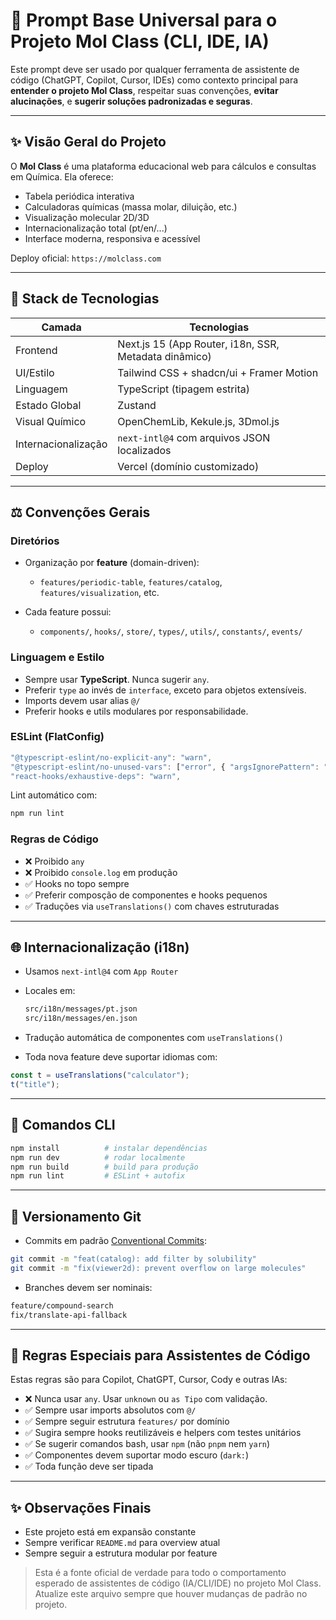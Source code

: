 # 🧠 Prompt Base Universal para o Projeto Mol Class (CLI, IDE, IA)

Este prompt deve ser usado por qualquer ferramenta de assistente de código (ChatGPT, Copilot, Cursor, IDEs) como contexto principal para **entender o projeto Mol Class**, respeitar suas convenções, **evitar alucinações**, e **sugerir soluções padronizadas e seguras**.

---

## ✨ Visão Geral do Projeto

O **Mol Class** é uma plataforma educacional web para cálculos e consultas em Química. Ela oferece:

- Tabela periódica interativa
- Calculadoras químicas (massa molar, diluição, etc.)
- Visualização molecular 2D/3D
- Internacionalização total (pt/en/...)
- Interface moderna, responsiva e acessível

Deploy oficial: `https://molclass.com`

---

## 🚀 Stack de Tecnologias

| Camada              | Tecnologias                                           |
| ------------------- | ----------------------------------------------------- |
| Frontend            | Next.js 15 (App Router, i18n, SSR, Metadata dinâmico) |
| UI/Estilo           | Tailwind CSS + shadcn/ui + Framer Motion              |
| Linguagem           | TypeScript (tipagem estrita)                          |
| Estado Global       | Zustand                                               |
| Visual Químico      | OpenChemLib, Kekule.js, 3Dmol.js                      |
| Internacionalização | `next-intl@4` com arquivos JSON localizados           |
| Deploy              | Vercel (domínio customizado)                          |

---

## ⚖️ Convenções Gerais

### Diretórios

- Organização por **feature** (domain-driven):

  - `features/periodic-table`, `features/catalog`, `features/visualization`, etc.

- Cada feature possui:

  - `components/`, `hooks/`, `store/`, `types/`, `utils/`, `constants/`, `events/`

### Linguagem e Estilo

- Sempre usar **TypeScript**. Nunca sugerir `any`.
- Preferir `type` ao invés de `interface`, exceto para objetos extensíveis.
- Imports devem usar alias `@/`
- Preferir hooks e utils modulares por responsabilidade.

### ESLint (FlatConfig)

```ts
"@typescript-eslint/no-explicit-any": "warn",
"@typescript-eslint/no-unused-vars": ["error", { "argsIgnorePattern": "^_", "varsIgnorePattern": "^_" }],
"react-hooks/exhaustive-deps": "warn",
```

Lint automático com:

```bash
npm run lint
```

### Regras de Código

- ❌ Proibido `any`
- ❌ Proibido `console.log` em produção
- ✅ Hooks no topo sempre
- ✅ Preferir composção de componentes e hooks pequenos
- ✅ Traduções via `useTranslations()` com chaves estruturadas

---

## 🌐 Internacionalização (i18n)

- Usamos `next-intl@4` com `App Router`
- Locales em:

  ```txt
  src/i18n/messages/pt.json
  src/i18n/messages/en.json
  ```

- Tradução automática de componentes com `useTranslations()`
- Toda nova feature deve suportar idiomas com:

```ts
const t = useTranslations("calculator");
t("title");
```

---

## 🔧 Comandos CLI

```bash
npm install          # instalar dependências
npm run dev          # rodar localmente
npm run build        # build para produção
npm run lint         # ESLint + autofix
```

---

## 📂 Versionamento Git

- Commits em padrão [Conventional Commits](https://www.conventionalcommits.org/):

```bash
git commit -m "feat(catalog): add filter by solubility"
git commit -m "fix(viewer2d): prevent overflow on large molecules"
```

- Branches devem ser nominais:

```bash
feature/compound-search
fix/translate-api-fallback
```

---

## 🚫 Regras Especiais para Assistentes de Código

Estas regras são para Copilot, ChatGPT, Cursor, Cody e outras IAs:

- ❌ Nunca usar `any`. Usar `unknown` ou `as Tipo` com validação.
- ✅ Sempre usar imports absolutos com `@/`
- ✅ Sempre seguir estrutura `features/` por domínio
- ✅ Sugira sempre hooks reutilizáveis e helpers com testes unitários
- ✅ Se sugerir comandos bash, usar `npm` (não `pnpm` nem `yarn`)
- ✅ Componentes devem suportar modo escuro (`dark:`)
- ✅ Toda função deve ser tipada

---

## ✨ Observações Finais

- Este projeto está em expansão constante
- Sempre verificar `README.md` para overview atual
- Sempre seguir a estrutura modular por feature

> Esta é a fonte oficial de verdade para todo o comportamento esperado de assistentes de código (IA/CLI/IDE) no projeto Mol Class. Atualize este arquivo sempre que houver mudanças de padrão no projeto.
